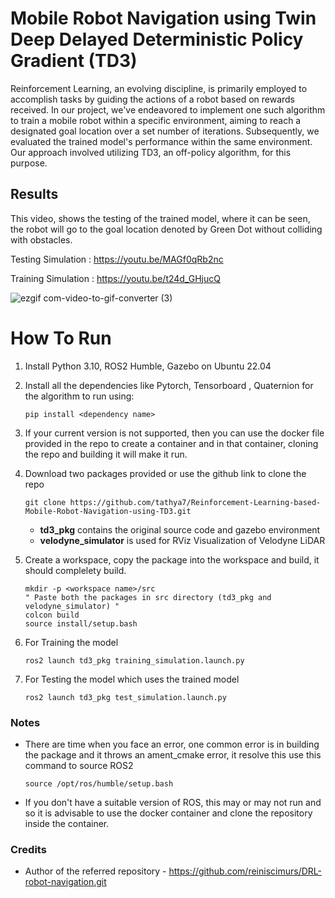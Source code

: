 # Mobile Robot Navigation using Twin Deep Delayed Deterministic Policy Gradient (TD3)

Reinforcement Learning, an evolving discipline, is primarily employed to accomplish tasks by guiding the actions of a robot based on rewards received. In our project, we've endeavored to implement one such algorithm to train a mobile robot within a specific environment, aiming to reach a designated goal location over a set number of iterations. Subsequently, we evaluated the trained model's performance within the same environment. Our approach involved utilizing TD3, an off-policy algorithm, for this purpose.

## Results

This video, shows the testing of the trained model, where it can be seen, the robot will go to the goal location denoted by Green Dot without colliding with obstacles.

Testing Simulation : https://youtu.be/MAGf0qRb2nc

Training Simulation : https://youtu.be/t24d_GHjucQ

![ezgif com-video-to-gif-converter (3)](https://github.com/tathya7/Reinforcement-Learning-based-Mobile-Robot-Navigation/assets/105652825/f9f4656e-c134-4c5c-ad87-14aeedfc152e)



# How To Run

1. Install Python 3.10, ROS2 Humble, Gazebo on Ubuntu 22.04

2. Install all the dependencies like Pytorch, Tensorboard , Quaternion for the algorithm to run using:

    ```
    pip install <dependency name>
    ```

3. If your current version is not supported, then you can use the docker file provided in the repo to create a container and in that container, cloning the repo and building it will make it run.

2. Download two packages provided or use the github link to clone the repo    
    ```
    git clone https://github.com/tathya7/Reinforcement-Learning-based-Mobile-Robot-Navigation-using-TD3.git
    ```
    - **td3_pkg** contains the original source code and gazebo environment
    - **velodyne_simulator** is used for RViz Visualization of Velodyne LiDAR

3. Create a workspace, copy the package into the workspace and build, it should complelety build.

    ```
    mkdir -p <workspace name>/src
    " Paste both the packages in src directory (td3_pkg and velodyne_simulator) "
    colcon build
    source install/setup.bash
    ```

4. For Training the model
    ```
    ros2 launch td3_pkg training_simulation.launch.py
    ```

5. For Testing the model which uses the trained model 
    ```
    ros2 launch td3_pkg test_simulation.launch.py
    ```

### Notes

- There are time when you face an error, one common error is in building the package and it throws an ament_cmake error, it resolve this use this command to source ROS2

    ```
    source /opt/ros/humble/setup.bash
    ```

- If you don't have a suitable version of ROS, this may or may not run and so it is advisable to use the docker container and clone the repository inside the container.


### Credits

- Author of the referred repository - https://github.com/reiniscimurs/DRL-robot-navigation.git 

